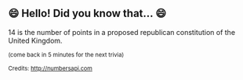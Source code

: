 ## :smile: Hello! Did you know that... :smile:
14 is the number of points in a proposed republican constitution of the United Kingdom.

<sup>(come back in 5 minutes for the next trivia)</sup>


<sup>Credits: http://numbersapi.com</sup>
